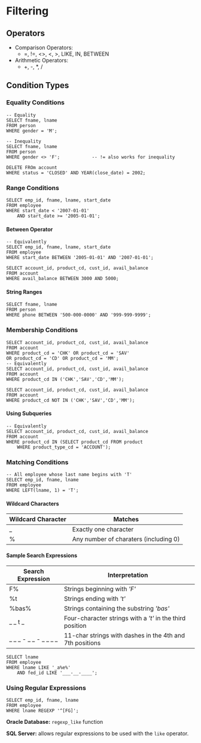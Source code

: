 # Filtering

## Operators

- Comparison Operators:
  - =, !=, <>, <, >, LIKE, IN, BETWEEN
- Arithmetic Operators:
  - +, -, \*, /

## Condition Types

### Equality Conditions

```mysql
-- Equality
SELECT fname, lname
FROM person
WHERE gender = 'M';

-- Inequality
SELECT fname, lname
FROM person
WHERE gender <> 'F';			-- != also works for inequality

DELETE FROm account
WHERE status = 'CLOSED' AND YEAR(close_date) = 2002;
```

### Range Conditions

```mysql
SELECT emp_id, fname, lname, start_date
FROM employee
WHERE start_date < '2007-01-01' 
	AND start_date >= '2005-01-01';
```

#### Between Operator

```mysql
-- Equivalently
SELECT emp_id, fname, lname, start_date
FROM employee
WHERE start_date BETWEEN '2005-01-01' AND '2007-01-01';

SELECT account_id, product_cd, cust_id, avail_balance     
FROM account     
WHERE avail_balance BETWEEN 3000 AND 5000;
```

#### String Ranges

```mysql
SELECT fname, lname
FROM person
WHERE phone BETWEEN '500-000-0000' AND '999-999-9999';
```

### Membership Conditions

```mysql
SELECT account_id, product_cd, cust_id, avail_balance     
FROM account
WHERE product_cd = 'CHK' OR product_cd = 'SAV'
OR product_cd = 'CD' OR product_cd = 'MM';
-- Equivalently
SELECT account_id, product_cd, cust_id, avail_balance 
FROM account 
WHERE product_cd IN ('CHK','SAV','CD','MM');

SELECT account_id, product_cd, cust_id, avail_balance 
FROM account 
WHERE product_cd NOT IN ('CHK','SAV','CD','MM');
```

#### Using Subqueries

```mysql
-- Equivalently
SELECT account_id, product_cd, cust_id, avail_balance
FROM account
WHERE product_cd IN (SELECT product_cd FROM product
	WHERE product_type_cd = 'ACCOUNT');
```

### Matching Conditions

```mysql
-- All employee whose last name begins with 'T'
SELECT emp_id, fname, lname
FROM employee
WHERE LEFT(lname, 1) = 'T';
```

#### Wildcard Characters

| Wildcard Character | Matches                               |
| ------------------ | ------------------------------------- |
| _                  | Exactly one character                 |
| %                  | Any number of charaters (including 0) |

#### Sample Search Expressions

| Search Expression     | Interpretation                                            |
| --------------------- | --------------------------------------------------------- |
| F%                    | Strings beginning with *'F'*                              |
| %t                    | Strings ending with *'t'*                                 |
| %bas%                 | Strings containing the substring *'bas'*                  |
| _ _ t _               | Four-character strings with a *'t'* in the third position |
| _ _ _ - _ _ - _ _ _ _ | 11-char strings with dashes in the 4th and 7th positions  |

```mysql
SELECT lname
FROM employee
WHERE lname LIKE '_a%e%'
	AND fed_id LIKE '___-__-____';
```

### Using Regular Expressions

```mysql
SELECT emp_id, fname, lname
FROM employee
WHERE lname REGEXP '^[FG]';
```

**Oracle Database:** `regexp_like` function

**SQL Server:** allows regular expressions to be used with the `like` operator.













